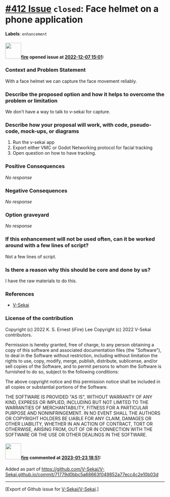 # [\#412 Issue](https://github.com/V-Sekai/V-Sekai/issues/412) `closed`: Face helmet on a phone application
**Labels**: `enhancement`


#### <img src="https://avatars.githubusercontent.com/u/32321?u=c2e06a3d2b49a467aa907e54aa259516440267cc&v=4" width="50">[fire](https://github.com/fire) opened issue at [2022-12-07 15:01](https://github.com/V-Sekai/V-Sekai/issues/412):

### Context and Problem Statement

With a face helmet we can capture the face movement reliably.

### Describe the proposed option and how it helps to overcome the problem or limitation

We don't have a way to talk to v-sekai for capture.



### Describe how your proposal will work, with code, pseudo-code, mock-ups, or diagrams

1. Run the v-sekai app
2. Export either VMC or Godot Networking protocol for facial tracking
3. Open question on how to have tracking.


### Positive Consequences

_No response_

### Negative Consequences

_No response_

### Option graveyard

_No response_

### If this enhancement will not be used often, can it be worked around with a few lines of script?

Not a few lines of script.

### Is there a reason why this should be core and done by us?

I have the raw materials to do this.

### References

- [V-Sekai](https://v-sekai.org/)


### License of the contribution

Copyright (c) 2022 K. S. Ernest (iFire) Lee
Copyright (c) 2022 V-Sekai contributors.

Permission is hereby granted, free of charge, to any person obtaining a copy of this software and associated documentation files (the "Software"), to deal in the Software without restriction, including without limitation the rights to use, copy, modify, merge, publish, distribute, sublicense, and/or sell copies of the Software, and to permit persons to whom the Software is furnished to do so, subject to the following conditions:

The above copyright notice and this permission notice shall be included in all copies or substantial portions of the Software.

THE SOFTWARE IS PROVIDED "AS IS", WITHOUT WARRANTY OF ANY KIND, EXPRESS OR IMPLIED, INCLUDING BUT NOT LIMITED TO THE WARRANTIES OF MERCHANTABILITY, FITNESS FOR A PARTICULAR PURPOSE AND NONINFRINGEMENT. IN NO EVENT SHALL THE AUTHORS OR COPYRIGHT HOLDERS BE LIABLE FOR ANY CLAIM, DAMAGES OR OTHER LIABILITY, WHETHER IN AN ACTION OF CONTRACT, TORT OR OTHERWISE, ARISING FROM, OUT OF OR IN CONNECTION WITH THE SOFTWARE OR THE USE OR OTHER DEALINGS IN THE SOFTWARE.


#### <img src="https://avatars.githubusercontent.com/u/32321?u=c2e06a3d2b49a467aa907e54aa259516440267cc&v=4" width="50">[fire](https://github.com/fire) commented at [2023-01-23 18:51](https://github.com/V-Sekai/V-Sekai/issues/412#issuecomment-1400818821):

Added as part of https://github.com/V-Sekai/V-Sekai.github.io/commit/71779d0bbc5a68663f049852a77ecc4c2e10b03d


-------------------------------------------------------------------------------



[Export of Github issue for [V-Sekai/V-Sekai](https://github.com/V-Sekai/V-Sekai).]
